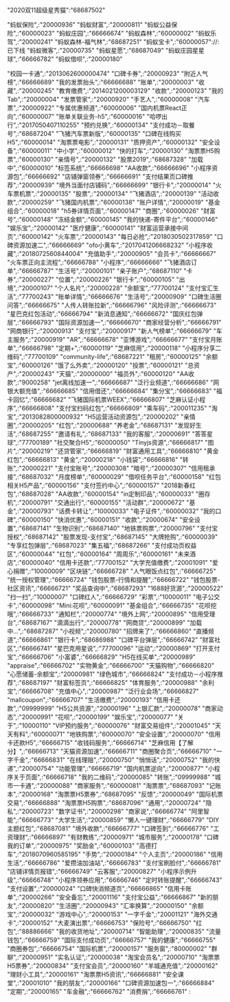 "2020双11超级星秀猫":"68687502"


"蚂蚁保险",:"20000936"
"蚂蚁财富",:"20000811"
"蚂蚁公益保险",:"60000023"
"蚂蚁庄园",:"66666674"
"蚂蚁森林",:"60000002"
"蚂蚁乐驾",:"20000241"
"蚂蚁森林-福气林",:"68687251"
"蚂蚁宝卡",:"60000057"://:已下线
"蚂蚁微客",:"20000735"
"蚂蚁星愿",:"68687049"
"蚂蚁庄园星星球",:"66666782"
"蚂蚁借呗",:"20000180"

"校园一卡通",:"2013062600000474"
"口碑卡券",:"20000923"
"附近人气榜",:"66666689"
"我的发票抬头",:"66666688"
"账单",:"20000003"
"收藏",:"20000245"
"教育缴费",:"2014021200003129"
"收款",:"20000123"
"我的Tab",:"20000004"
"发票管家",:"20000920"
"手艺人",:"60000008"
"汽车票",:"20000922"
"专属优惠频道",:"60000006"
"国内机票React正向",:"60000007"
"账单关联业务-h5",:"60000016"
"哈啰出行",:"2017050407110255"
"预约兑换",:"60000134"
"支付成功－取餐号",:"68687204"
"飞猪汽车票新版",:"60000135"
"口碑在线购买H5",:"60000014"
"淘票票电影",:"20000131"
"质押资产",:"60000132"
"安全设备",:"60000011"
"中小学",:"60000012"
"快的打车",:"20000130"
"淘票票H5购票",:"60000130"
"亲情号",:"20000132"
"股票2019",:"68687328"
"加载中",:"60000010"
"标签系统",:"66666698"
"AA收款",:"66666696"
"小程序资源包",:"66666692"
"店铺弹窗领券",:"66666691"
"支付结果页口碑推荐",:"20000939"
"境外当面付店铺码",:"66666699"
"银行卡",:"20000014"
"火车票机票",:"20000135"
"股票",:"20000134"
"飞猪酒店",:"20000139"
"活动收款",:"20000259"
"飞猪国内机票",:"60000138"
"账户详情",:"20000019"
"基金组合",:"60000018"
"h5券详情页面",:"60000147"
"商圈",:"60000026"
"财富号",:"60000148"
"冻结金额",:"60000145"
"我的快递-寄件平台",:"60000146"
"娱乐宝",:"20000142"
"医疗健康",:"60000141"
"财富运营承接中间页",:"60000142"
"火车票",:"20000143"
"每日必抢",:"2018030502317859"
"口碑资源加速二",:"66666669"
"ofo小黄车",:"2017041206668232"
"小程序收藏",:"2018072560844004"
"充值助手",:"20000905"
"会员卡",:"66666667"
"火车票正向主流程",:"66666788"
"小程序",:"66666666"
"飞猪酒店订单",:"66666787"
"生活号",:"20000101"
"亲子账户",:"68687110"
"卡券",:"20000227"
"位置",:"20000226"
"银行卡",:"60000105"
"出境",:"20000107"
"个人名片",:"20000228"
"余额宝",:"77700124"
"支付宝汇生活",:"77700243"
"账单详情",:"66666676"
"生活号",:"20000909"
"口碑生活圈问答",:"66666675"
"人传人转账拉新",:"66666796"
"风险评测",:"66666673"
"星巴克红包活动",:"66666794"
"新消息通知",:"66666672"
"国庆红包弹层",:"66666793"
"国际资源加速一",:"66666670"
"商家经营分析",:"66666791"
"网商银行",:"20000913"
"支付宝",:"20000917"
"新人气榜单",:"66666679"
"车主服务",:"20000919"
"AR",:"66666678"
"亚博游戏",:"66666677"
"支付宝月账单",:"66666798"
"定期+",:"60000119"
"芝麻信用",:"20000118"
"小程序分享二维码",:"77700109"
"community-life",:"68687221"
"租房",:"60000125"
"余额宝",:"60000126"
"饿了么外卖",:"20000120"
"投票",:"60000121"
"总资产",:"20000243"
"天猫",:"20000000"
"福员外",:"60000120"
"AA收款",:"9000258"
"jet离线加速一",:"66666687"
"泛行业频道",:"66666686"
"网银大额充值",:"66666685"
"信用借还",:"66666684"
"集分宝",:"66666683"
"福卡回忆",:"66666682"
"飞猪国际机票WEEX",:"66666807"
"芝麻认证小程序",:"66666808"
"支付宝扫码红包",:"66666809"
"乘车码",:"200011235"
"淘宝",:"2013082800000932"
"H5运营活动资源包",:"20000202"
"亲情圈",:"20000205"
"红包",:"20000688"
"养老金",:"68687131"
"发现好生活",:"68687255"
"邀请有礼",:"68687133"
"我的客服",:"20000691"
"答答星球",:"77700189"
"社交聚合H5",:"60000050"
"Tinyjs资源",:"66666817"
"图片",:"20000219"
"还贷管家",:"66666819"
"财富通用工具",:"66666810"
"黄金红包",:"66666813"
"黄金",:"20000218"
"小钱袋",:"66666816"
"转账",:"20000221"
"支付宝账号",:"20000308"
"暗号",:"20000307"
"信用租承接",:"68687032"
"月度榜单",:"60000029"
"借呗任务平台",:"60000158"
"红包相关H5产品",:"60000156"
"支付签约中心",:"60000157"
"2018新春红包",:"68687028"
"AA收款",:"60000154"
"in定制印品",:"60000033"
"圈存机",:"20000791"
"交通出行",:"60000155"
"活动群",:"20000672"
"基金",:"20000793"
"话费卡转让",:"10000033"
"电子证件",:"60000032"
"我的口碑",:"60000150"
"快消优惠",:"60000151"
"收款",:"20000674"
"安全设置",:"68687141"
"生物识别",:"68687140"
"地铁票购票",:"20000796"
"支付宝授权",:"68687142"
"股票发现-支付宝",:"68687145"
"大牌抢购",:"60000039"
"专享红包弹层",:"68687023"
"集五福",:"68687266"
"支付成功页权益区",:"60000044"
"红包",:"60000164"
"周周乐",:"60000161"
"未来酒店",:"60000040"
"信用卡还款",:"77700152"
"大学充值缴费",:"20001091"
"爱心捐赠",:"10000009"
"区块链",:"66666728"
"人气眼饭点红包",:"66666725"
"统一授权管理",:"66666724"
"钱包股票-行情和提醒",:"66666722"
"钱包股票-社区资讯",:"66666721"
"奖品查询中",:"68687293"
"1688好货源",:"20000522"
"扫一扫",:"10000007"
"口碑红人",:"66666729"
"彩票",:"10000011"
"电子公交卡",:"60000098"
"Mini:花呗",:"60000091"
"基金组合",:"66666735"
"花呗挖哦",:"66666733"
"通知栏",:"20000774"
"境外上网",:"20000895"
"信用受理台",:"68687167"
"滴滴出行",:"20000778"
"网商贷",:"20000899"
"加载中...",:"68687287"
"小视频",:"20000780"
"招牌来了",:"66666860"
"直播频道",:"66666861"
"银行卡",:"68686988"
"口碑平台弹层",:"66666742"
"财富社区",:"66666741"
"星巴克用星说",:"77700096"
"运动",:"20000869"
"打开支付宝",:"66666706"
"小富婆",:"66666829"
"H5在线买单",:"20000989"
"appraise",:"66666702"
"实物黄金",:"66666700"
"天猫购物",:"66666820"
"心愿储蓄-余额宝",:"20000981"
"绿色城市",:"66666824"
"支付成功－小程序推荐",:"68687197"
"财富标签页",:"66666825"
"体育服务",:"20000988"
"余利宝",:"66666708"
"充值中心",:"20000987"
"泛行业会场",:"66666827"
"mallcoupon",:"66666707"
"生活缴费",:"20000193"
"信用卡还款",:"09999999"
"H5公共资源",:"20000196"
"上银汇款",:"20000078"
"商家动态",:"20000991"
"花呗",:"20000199"
"娱乐宝",:"20000077"
"关于",:"10000110"
"VIP预约服务",:"60000076"
"财富交易组件",:"20001045"
"天天有料",:"60000071"
"地铁购票",:"60000070"
"安全设置",:"20000070"
"信用卡还款H5",:"66666715"
"收钱码服务",:"66666714"
"芝麻信用【了解分】",:"66666713"
"天猫资源加速",:"66666711"
"商圈聚合页",:"66666710"
"一字千金",:"66666831"
"在线理赔",:"20000750"
"悄悄话",:"20000752"
"我的快递",:"20000754"
"功能管理",:"66666719"
"国内机票逆向",:"20000877"
"小程序关于页面",:"66666718"
"我的二维码",:"20000085"
"转账",:"09999988"
"城市一卡通",:"20000088"
"商家服务",:"60000081"
"淘票票",:"68687093"
"记账本",:"20000168"
"淘票票H5票券",:"68687095"
"反馈",:"20000049"
"国际机票交易",:"66666888"
"淘票票H5购票",:"68687096"
"通用",:"20000724"
"隐私",:"20000723"
"数字证书",:"20000298"
"商家说",:"66666774"
"阿里智能",:"66666773"
"大学生活",:"20000859"
"懒人一键理财",:"66666779"
"DIY主题红包",:"68687081"
"境外收款",:"66666777"
"口碑签到",:"66666776"
"工资理财",:"66666897"
"有财教练",:"20000971"
"城市服务",:"20000178"
"口碑我的订单",:"20000975"
"奖励金",:"60000103"
"高德打车",:"2018070960585195"
"手势",:"20000184"
"个人主页",:"20000186"
"信用生活",:"66666786"
"爱攒油加油站",:"66666783"
"支付宝刷脸付",:"66666781"
"店铺详情页报错",:"66666749"
"云客服",:"20000827"
"小程序示例升级",:"66666748"
"小程序领券应用",:"66666746"
"定时转账提醒",:"66666743"
"支付设置",:"20000024"
"口碑快消频道页",:"66666865"
"信用卡账单",:"20000266"
"安全备忘",:"20001116"
"支付宝公益",:"66666867"
"新的朋友",:"20000820"
"生活圈",:"20000943"
"汇率换算",:"20000150"
"余额宝",:"20000032"
"游戏中心",:"20000153"
"一字千金",:"20001121"
"海外交通卡",:"20000152"
"大麦演出票",:"66666753"
"保险号",:"66666750"
"红包",:"88886666"
"我的收货地址",:"20000714"
"智能助理",:"20000835"
"流量钱包",:"66666759"
"国际支付成功页",:"66666757"
"我的健康",:"66666755"
"商圈券包",:"66666754"
"国际机票",:"20000157"
"服务窗",:"80000002"
"群聊",:"20000951"
"实名认证",:"20000038"
"淘宝会员名",:"20000710"
"淘票票H5票券",:"20000834"
"支付宝会员",:"20000160"
"羊城通充值",:"20000162"
"理财小工具",:"20000161"
"淘票票H5资讯",:"66666881"
"安全课堂",:"20001010"
"我的朋友",:"20000166"
"口碑资源加速包一",:"66666884"
"定期",:"20000165"
"车金融",:"66666762"
"消费捐",:"66666761"
:
